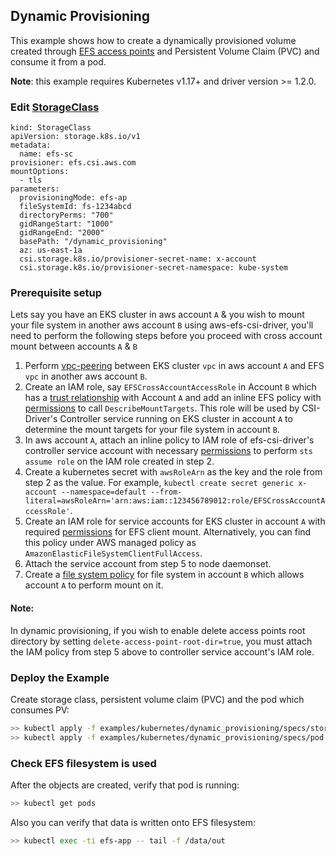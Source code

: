 ## Dynamic Provisioning
This example shows how to create a dynamically provisioned volume created through [EFS access points](https://docs.aws.amazon.com/efs/latest/ug/efs-access-points.html) and Persistent Volume Claim (PVC) and consume it from a pod.

**Note**: this example requires Kubernetes v1.17+ and driver version >= 1.2.0.

### Edit [StorageClass](./specs/storageclass.yaml)

```
kind: StorageClass
apiVersion: storage.k8s.io/v1
metadata:
  name: efs-sc
provisioner: efs.csi.aws.com
mountOptions:
  - tls
parameters:
  provisioningMode: efs-ap
  fileSystemId: fs-1234abcd
  directoryPerms: "700"
  gidRangeStart: "1000"
  gidRangeEnd: "2000"
  basePath: "/dynamic_provisioning"
  az: us-east-1a
  csi.storage.k8s.io/provisioner-secret-name: x-account
  csi.storage.k8s.io/provisioner-secret-namespace: kube-system
```

### Prerequisite setup
Lets say you have an EKS cluster in aws account `A` & you wish to mount your file system in another aws account `B` using aws-efs-csi-driver, you'll need to perform the following steps before you proceed with cross account mount between accounts `A` & `B` 
1. Perform [vpc-peering](https://docs.aws.amazon.com/vpc/latest/peering/working-with-vpc-peering.html) between EKS cluster `vpc` in aws account `A` and EFS `vpc` in another aws account `B`.
2. Create an IAM role, say `EFSCrossAccountAccessRole` in Account `B` which has a [trust relationship](./iam-policy-examples/trust-relationship-example.json) with Account `A` and add an inline EFS policy with [permissions](./iam-policy-examples/describe-mount-target-example.json) to call `DescribeMountTargets`. This role will be used by CSI-Driver's Controller service running on EKS cluster in account `A` to determine the mount targets for your file system in account `B`. 
3. In aws account `A`, attach an inline policy to IAM role of efs-csi-driver's controller service account with necessary [permissions](./iam-policy-examples/cross-account-assume-policy-example.json) to perform `sts assume role` on the IAM role created in step 2.  
4. Create a kubernetes secret with `awsRoleArn` as the key and the role from step 2 as the value. For example, `kubectl create secret generic x-account --namespace=default --from-literal=awsRoleArn='arn:aws:iam::123456789012:role/EFSCrossAccountAccessRole'`.
5. Create an IAM role for service accounts for EKS cluster in account `A` with required [permissions](./iam-policy-examples/node-deamonset-iam-policy-example.json) for EFS client mount. Alternatively, you can find this policy under AWS managed policy as `AmazonElasticFileSystemClientFullAccess`.  
6. Attach the service account from step 5 to node daemonset.
7. Create a [file system policy](https://docs.aws.amazon.com/efs/latest/ug/iam-access-control-nfs-efs.html#file-sys-policy-examples) for file system in account `B` which allows account `A` to perform mount on it.

#### Note: 
In dynamic provisioning, if you wish to enable delete access points root directory by setting `delete-access-point-root-dir=true`, you must attach the IAM policy from step 5 above to controller service account's IAM role. 

### Deploy the Example
Create storage class, persistent volume claim (PVC) and the pod which consumes PV:
```sh
>> kubectl apply -f examples/kubernetes/dynamic_provisioning/specs/storageclass.yaml
>> kubectl apply -f examples/kubernetes/dynamic_provisioning/specs/pod.yaml
```

### Check EFS filesystem is used
After the objects are created, verify that pod is running:

```sh
>> kubectl get pods
```

Also you can verify that data is written onto EFS filesystem:

```sh
>> kubectl exec -ti efs-app -- tail -f /data/out
```
